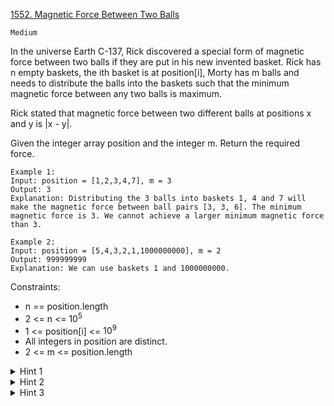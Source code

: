 [1552. Magnetic Force Between Two Balls](https://leetcode.com/problems/magnetic-force-between-two-balls/description/)

`Medium`

In the universe Earth C-137, Rick discovered a special form of magnetic force between two balls if they are put in his new invented basket. Rick has n empty baskets, the ith basket is at position[i], Morty has m balls and needs to distribute the balls into the baskets such that the minimum magnetic force between any two balls is maximum.

Rick stated that magnetic force between two different balls at positions x and y is |x - y|.

Given the integer array position and the integer m. Return the required force.

```
Example 1:
Input: position = [1,2,3,4,7], m = 3
Output: 3
Explanation: Distributing the 3 balls into baskets 1, 4 and 7 will make the magnetic force between ball pairs [3, 3, 6]. The minimum magnetic force is 3. We cannot achieve a larger minimum magnetic force than 3.

Example 2:
Input: position = [5,4,3,2,1,1000000000], m = 2
Output: 999999999
Explanation: We can use baskets 1 and 1000000000.
```

Constraints:

- n == position.length
- 2 <= n <= $10^5$
- 1 <= position[i] <= $10^9$
- All integers in position are distinct.
- 2 <= m <= position.length

<details>
<summary>Hint 1</summary>

If you can place balls such that the answer is x then you can do it for y where y < x.

</details>

<details>
<summary>Hint 2</summary>

Similarly if you cannot place balls such that the answer is x then you can do it for y where y > x.

</details>

<details>
<summary>Hint 3</summary>

Binary search on the answer and greedily see if it is possible.

</details>